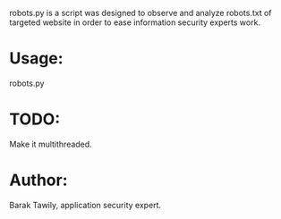 robots.py is a script was designed to observe and analyze robots.txt of targeted website in order to ease information security experts work.

# Usage:
robots.py <URL>

# TODO:
Make it multithreaded.

# Author:
Barak Tawily, application security expert.
